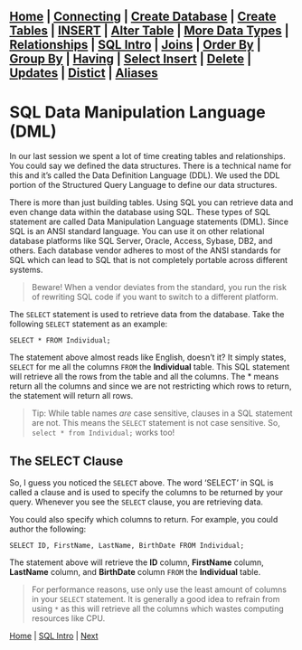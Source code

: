[Home](/) | [Connecting](/2-connecting/) | [Create Database](/3-create-database/) | [Create Tables](/4-create-table/) | [INSERT](/5-insert/) | [Alter Table](/6-alter-table/) | [More Data Types](/7-more-data-types/) | [Relationships](/8-relationships/) | [SQL Intro](/9-sql-intro/) | [Joins](/10-joins/) | [Order By](/11-order-by/) | [Group By](/12-group-by/) | [Having](/13-having/)  | [Select Insert](/14-selectinsert/) | [Delete](/15-delete/) | [Updates](/16-updates/) | [Distict](/17-distinct/) | [Aliases](/18-aliases/) 
---

# SQL Data Manipulation Language (DML)

In our last session we spent a lot of time creating tables and relationships.  You could say we defined the data structures.  There is a technical name for this and it’s called the Data Definition Language (DDL).   We used the DDL portion of the Structured Query Language to define our data structures.  

There is more than just building tables.  Using SQL you can retrieve data and even change data within the database using SQL.  These types of SQL statement are called Data Manipulation Language statements (DML).  Since SQL is an ANSI standard language. You can use it on other relational database platforms like SQL Server, Oracle, Access, Sybase, DB2, and others.  Each database vendor adheres to most of the ANSI standards for SQL which can lead to SQL that is not completely portable across different systems.  

> Beware! When a vendor deviates from the standard, you run the risk of rewriting SQL code if you want to switch to a different platform.  

The `SELECT` statement is used to retrieve data from the database. Take the following `SELECT` statement as an example:

```
SELECT * FROM Individual;
```

The statement above almost reads like English, doesn’t it?  It simply states, `SELECT` for me all the columns `FROM` the **Individual** table.  This SQL statement will retrieve all the rows from the table and all the columns.  The * means return all the columns and since we are not restricting which rows to return, the statement will return all rows.

> Tip:  While table names _are_ case sensitive, clauses in a SQL statement are not.  This means the `SELECT` statement is not case sensitive.  So, `select * from Individual;` works too!

## The SELECT Clause

So, I guess you noticed the `SELECT` above.  The word ‘SELECT’ in SQL is called a clause and is used to specify the columns to be returned by your query.  Whenever you see the `SELECT` clause, you are retrieving data.  

You could also specify which columns to return.  For example, you could author the following:

```
SELECT ID, FirstName, LastName, BirthDate FROM Individual;
```

The statement above will retrieve the **ID** column, **FirstName** column, **LastName** column, and **BirthDate** column `FROM` the **Individual** table.

> For performance reasons, use only use the least amount of columns in your `SELECT` statement.  It is generally a good idea to refrain from using `*` as this will retrieve all the columns which wastes computing resources like CPU.    

[Home](/)  |  [SQL Intro](/9-sql-intro/)  |  [Next](/9-sql-intro/1)
